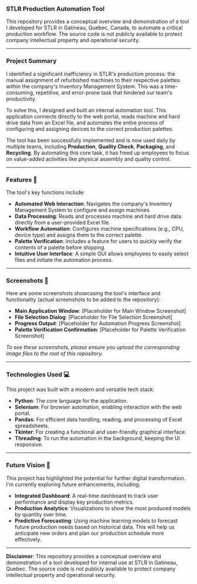 ### STLR Production Automation Tool

This repository provides a conceptual overview and demonstration of a tool I developed for STLR in Gatineau, Quebec, Canada, to automate a critical production workflow. The source code is not publicly available to protect company intellectual property and operational security.

---

### Project Summary

I identified a significant inefficiency in STLR's production process: the manual assignment of refurbished machines to their respective palettes within the company's Inventory Management System. This was a time-consuming, repetitive, and error-prone task that hindered our team's productivity.

To solve this, I designed and built an internal automation tool. This application connects directly to the web portal, reads machine and hard drive data from an Excel file, and automates the entire process of configuring and assigning devices to the correct production palettes.

The tool has been successfully implemented and is now used daily by multiple teams, including **Production**, **Quality Check**, **Packaging**, and **Recycling**. By automating this core task, it has freed up employees to focus on value-added activities like physical assembly and quality control.

---

### Features 🚀

The tool's key functions include:

* **Automated Web Interaction**: Navigates the company's Inventory Management System to configure and assign machines.
* **Data Processing**: Reads and processes machine and hard drive data directly from a user-provided Excel file.
* **Workflow Automation**: Configures machine specifications (e.g., CPU, device type) and assigns them to the correct palette.
* **Palette Verification**: Includes a feature for users to quickly verify the contents of a palette before shipping.
* **Intuitive User Interface**: A simple GUI allows employees to easily select files and initiate the automation process.

---

### Screenshots 📸

Here are some screenshots showcasing the tool's interface and functionality (actual screenshots to be added to the repository):

* **Main Application Window**: \[Placeholder for Main Window Screenshot]
* **File Selection Dialog**: \[Placeholder for File Selection Screenshot]
* **Progress Output**: \[Placeholder for Automation Progress Screenshot]
* **Palette Verification Confirmation**: \[Placeholder for Palette Verification Screenshot]

*To see these screenshots, please ensure you upload the corresponding image files to the root of this repository.*

---

### Technologies Used 💻

This project was built with a modern and versatile tech stack:

* **Python**: The core language for the application.
* **Selenium**: For browser automation, enabling interaction with the web portal.
* **Pandas**: For efficient data handling, reading, and processing of Excel spreadsheets.
* **Tkinter**: For creating a functional and user-friendly graphical interface.
* **Threading**: To run the automation in the background, keeping the UI responsive.

---

### Future Vision 🔮

This project has highlighted the potential for further digital transformation. I'm currently exploring future enhancements, including:

* **Integrated Dashboard**: A real-time dashboard to track user performance and display key production metrics.
* **Production Analytics**: Visualizations to show the most produced models by quantity over time.
* **Predictive Forecasting**: Using machine learning models to forecast future production needs based on historical data. This will help us anticipate new orders and plan our production schedule more effectively.

---

**Disclaimer**: This repository provides a conceptual overview and demonstration of a tool developed for internal use at STLR in Gatineau, Quebec. The source code is not publicly available to protect company intellectual property and operational security.
